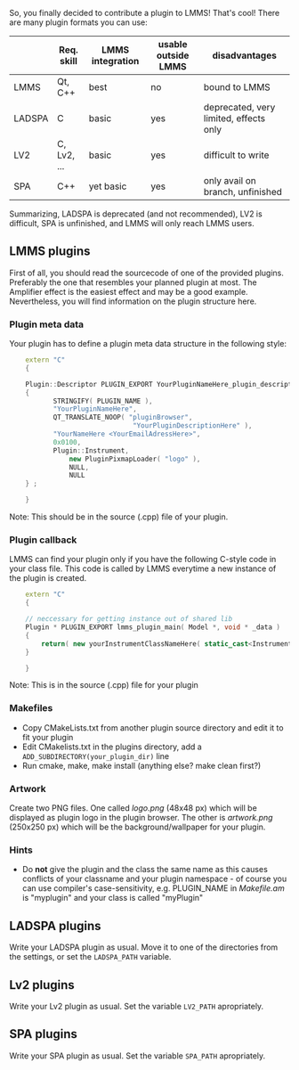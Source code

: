 So, you finally decided to contribute a plugin to LMMS! That's cool! There are many plugin formats you can use:

|      |Req. skill |LMMS integration|usable outside LMMS|disadvantages|
|------|-----------|----------------|-------------------|---|
|LMMS  |Qt, C++    |best            |no                 |bound to LMMS|
|LADSPA|C          |basic           |yes                |deprecated, very limited, effects only|
|LV2   |C, Lv2, ...|basic           |yes                |difficult to write|
|SPA   |C++        |yet basic       |yes                |only avail on branch, unfinished|

Summarizing, LADSPA is deprecated (and not recommended), LV2 is difficult, SPA is unfinished, and LMMS will only reach LMMS users.

## LMMS plugins ##

First of all, you should read the sourcecode of one of the provided plugins. Preferably the one that resembles your planned plugin at most. The Amplifier effect is the easiest effect and may be a good example. Nevertheless, you will find information on the plugin structure here.

### Plugin meta data ###
Your plugin has to define a plugin meta data structure in the following style:
```C++
	extern "C"
	{

	Plugin::Descriptor PLUGIN_EXPORT YourPluginNameHere_plugin_descriptor =
	{
	       STRINGIFY( PLUGIN_NAME ),
	       "YourPluginNameHere",
	       QT_TRANSLATE_NOOP( "pluginBrowser",
		                       "YourPluginDescriptionHere" ),
	       "YourNameHere <YourEmailAdressHere>",
	       0x0100,
	       Plugin::Instrument,
               new PluginPixmapLoader( "logo" ),
               NULL,
               NULL
	} ;

	}
```
Note: This should be in the source (.cpp) file of your plugin.

### Plugin callback ###
LMMS can find your plugin only if you have the following C-style code in your class file. This code is called by LMMS everytime a new instance of the plugin is created.
```C++
	extern "C"
	{

	// neccessary for getting instance out of shared lib
	Plugin * PLUGIN_EXPORT lmms_plugin_main( Model *, void * _data )
	{
		return( new yourInstrumentClassNameHere( static_cast<InstrumentTrack *>( _data ) ) )
	}

	}
```
Note: This is in the source (.cpp) file for your plugin

### Makefiles ###
* Copy CMakeLists.txt from another plugin source directory and edit it to fit your plugin
* Edit CMakelists.txt in the plugins directory, add a ``` ADD_SUBDIRECTORY(your_plugin_dir) ``` line
* Run cmake, make, make install (anything else? make clean first?)

### Artwork ###
Create two PNG files. One called _logo.png_ (48x48 px) which will be displayed as plugin logo in the plugin browser. The other is _artwork.png_ (250x250 px) which will be the background/wallpaper for your plugin.

### Hints ###
* Do __not__ give the plugin and the class the same name as this causes conflicts of your classname and your plugin namespace - of course you can use compiler's case-sensitivity, e.g. PLUGIN_NAME in _Makefile.am_ is "myplugin" and your class is called "myPlugin"

## LADSPA plugins ##

Write your LADSPA plugin as usual. Move it to one of the directories from the settings, or set the `LADSPA_PATH` variable.

## Lv2 plugins ##

Write your Lv2 plugin as usual. Set the variable `LV2_PATH` apropriately.

## SPA plugins ##

Write your SPA plugin as usual. Set the variable `SPA_PATH` apropriately.